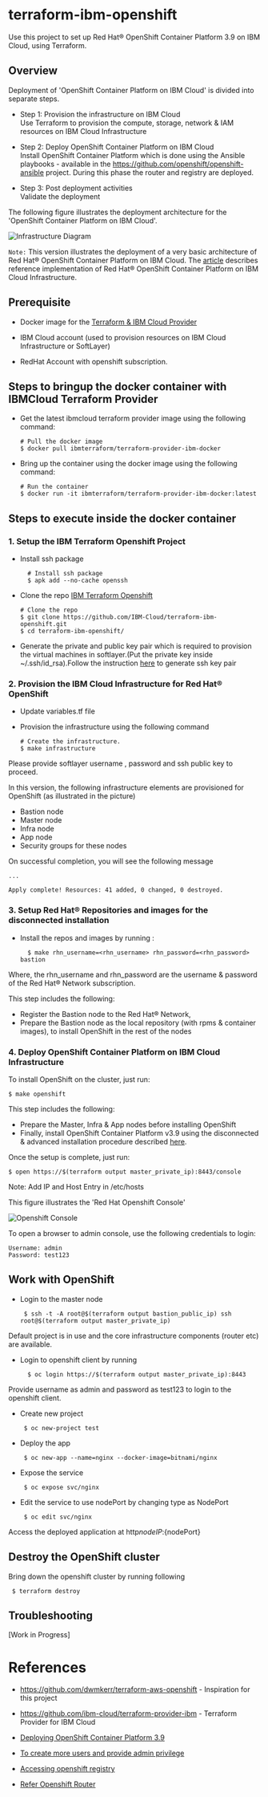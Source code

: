 # terraform-ibm-openshift

Use this project to set up Red Hat® OpenShift Container Platform 3.9 on IBM Cloud, using Terraform.

## Overview
Deployment of 'OpenShift Container Platform on IBM Cloud' is divided into separate steps.
	
* Step 1: Provision the infrastructure on IBM Cloud <br>
  Use Terraform to provision the compute, storage, network & IAM resources on IBM Cloud Infrastructure
  
* Step 2: Deploy OpenShift Container Platform on IBM Cloud <br>
  Install OpenShift Container Platform which is done using the Ansible playbooks - available in the https://github.com/openshift/openshift-ansible project. 
  During this phase the router and registry are deployed.
  
* Step 3: Post deployment activities <br>
  Validate the deployment

The following figure illustrates the deployment architecture for the 'OpenShift Container Platform on IBM Cloud'.

![Infrastructure Diagram](./infra-diagram-2.png)

`Note:` This version illustrates the deployment of a very basic architecture of Red Hat® OpenShift Container Platform on IBM Cloud.  The [article](https://github.com/IBM-Cloud/terraform-ibm-openshift/blob/master/docs/01-Provision-Infra.md) describes reference implementation of Red Hat® OpenShift Container Platform on IBM Cloud Infrastructure.

## Prerequisite

* Docker image for the [Terraform & IBM Cloud Provider](https://github.com/ibm-cloud/terraform-provider-ibm#docker-image-for-the-provider) 



* IBM Cloud account (used to provision resources on IBM Cloud Infrastructure or SoftLayer)

* RedHat Account with openshift subscription.

## Steps to bringup the docker container with IBMCloud Terraform Provider

* Get the latest ibmcloud terraform provider image using the following command:
    
    ``` console
    # Pull the docker image
    $ docker pull ibmterraform/terraform-provider-ibm-docker
    ```
* Bring up the container using the docker image using the following command:

    ``` console
    # Run the container
    $ docker run -it ibmterraform/terraform-provider-ibm-docker:latest
    ```
    
## Steps to execute inside the docker container

### 1. Setup the IBM Terraform Openshift Project

* Install ssh package

  ``` console
    # Install ssh package
    $ apk add --no-cache openssh
  ```

* Clone the repo [IBM Terraform Openshift](https://github.com/IBM-Cloud/terraform-ibm-openshift) 

    ``` console
    # Clone the repo
    $ git clone https://github.com/IBM-Cloud/terraform-ibm-openshift.git
    $ cd terraform-ibm-openshift/
    ```

* Generate the private and public key pair which is required to provision the   virtual machines in softlayer.(Put the private key inside ~/.ssh/id_rsa).Follow the instruction [here](https://help.github.com/articles/generating-a-new-ssh-key-and-adding-it-to-the-ssh-agent/) to generate ssh key pair


### 2. Provision the IBM Cloud Infrastructure for Red Hat® OpenShift

* Update variables.tf file 

* Provision the infrastructure using the following command

   ``` console
   # Create the infrastructure.
   $ make infrastructure
   ```
Please provide softlayer username , password and ssh public key to proceed.

In this version, the following infrastructure elements are provisioned for OpenShift (as illustrated in the picture)
* Bastion node 
* Master node 
* Infra node
* App node
* Security groups for these nodes

On successful completion, you will see the following message
   ```
   ...

   Apply complete! Resources: 41 added, 0 changed, 0 destroyed.
   ```

### 3. Setup Red Hat® Repositories and images for the disconnected installation

* Install the repos and images by running :

  ``` console
    $ make rhn_username=<rhn_username> rhn_password=<rhn_password> bastion
  ```
Where, the rhn_username and rhn_password are the username & password of the Red Hat® Network subscription.

This step includes the following: 
 * Register the Bastion node to the Red Hat® Network, 
 * Prepare the Bastion node as the local repository (with rpms & container images), to install OpenShift in the rest of the nodes

### 4. Deploy OpenShift Container Platform on IBM Cloud Infrastructure

To install OpenShift on the cluster, just run:
   ``` console
   $ make openshift
   ```

This step includes the following: 
* Prepare the Master, Infra & App nodes before installing OpenShift
* Finally, install OpenShift Container Platform v3.9 using the disconnected & advanced installation procedure described [here]( https://docs.openshift.com/container-platform/3.9/install_config/install/disconnected_install.html). 


Once the setup is complete, just run:

   ``` console
   $ open https://$(terraform output master_private_ip):8443/console
   ```
Note: Add IP and Host Entry in /etc/hosts
 
This figure illustrates the 'Red Hat Openshift Console'

![Openshift Console](https://github.com/IBM-Cloud/terraform-ibm-openshift/blob/master/docs/ose-console-3.9.png)

To open a browser to admin console, use the following credentials to login:
   ``` console
   Username: admin
   Password: test123
   ```

## Work with OpenShift

* Login to the master node

  ``` console
   $ ssh -t -A root@$(terraform output bastion_public_ip) ssh root@$(terraform output master_private_ip)
  ```
Default project is in use and the core infrastructure components (router etc) are available.

* Login to openshift client by running

  ``` console
    $ oc login https://$(terraform output master_private_ip):8443
  ```

Provide username as admin and password as test123 to login to the openshift client.

* Create new project

  ``` console
   $ oc new-project test

  ```

* Deploy the app 

  ``` console
   $ oc new-app --name=nginx --docker-image=bitnami/nginx

  ```
* Expose the service 

  ``` console
   $ oc expose svc/nginx

  ```
* Edit the service to use nodePort by changing type as NodePort

  ``` console
   $ oc edit svc/nginx

  ```
Access the deployed application at http${nodeIP}:${nodePort}


## Destroy the OpenShift cluster

Bring down the openshift cluster by running following

  ``` console
   $ terraform destroy

  ```
  
## Troubleshooting

\[Work in Progress\]

# References

* https://github.com/dwmkerr/terraform-aws-openshift - Inspiration for this project
  
* https://github.com/ibm-cloud/terraform-provider-ibm - Terraform Provider for IBM Cloud  
  
* [Deploying OpenShift Container Platform 3.9](https://docs.openshift.com/container-platform/3.9/install_config/install/advanced_install.html)

* [To create more users and provide admin privilege](https://docs.openshift.com/container-platform/3.9/install_config/configuring_authentication.html)

* [Accessing openshift registry](https://docs.openshift.com/container-platform/3.9/install_config/registry/index.html#install-config-registry-overview)

* [Refer Openshift Router](https://docs.openshift.com/container-platform/3.9/install_config/router/index.html#install-config-router-overview)

